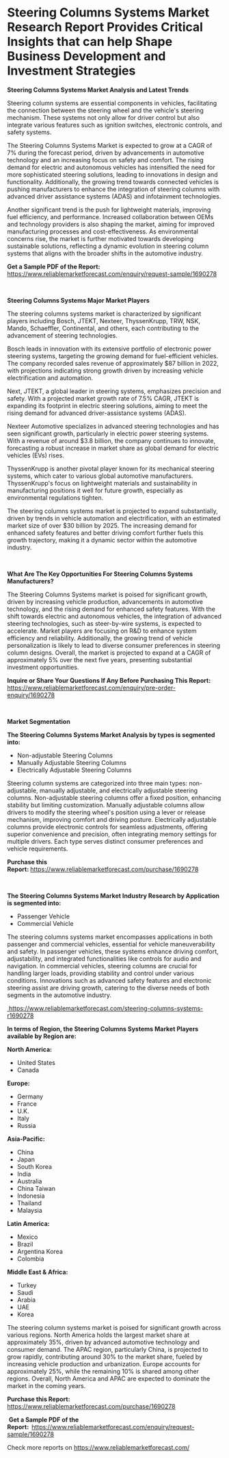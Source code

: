 <p><h1>Steering Columns Systems Market Research Report Provides Critical Insights that can help Shape Business Development and Investment Strategies</h1></p><p><strong>Steering Columns Systems Market Analysis and Latest Trends</strong></p>
<p><p>Steering column systems are essential components in vehicles, facilitating the connection between the steering wheel and the vehicle's steering mechanism. These systems not only allow for driver control but also integrate various features such as ignition switches, electronic controls, and safety systems.</p><p>The Steering Columns Systems Market is expected to grow at a CAGR of 7% during the forecast period, driven by advancements in automotive technology and an increasing focus on safety and comfort. The rising demand for electric and autonomous vehicles has intensified the need for more sophisticated steering solutions, leading to innovations in design and functionality. Additionally, the growing trend towards connected vehicles is pushing manufacturers to enhance the integration of steering columns with advanced driver assistance systems (ADAS) and infotainment technologies.</p><p>Another significant trend is the push for lightweight materials, improving fuel efficiency, and performance. Increased collaboration between OEMs and technology providers is also shaping the market, aiming for improved manufacturing processes and cost-effectiveness. As environmental concerns rise, the market is further motivated towards developing sustainable solutions, reflecting a dynamic evolution in steering column systems that aligns with the broader shifts in the automotive industry.</p></p>
<p><strong>Get a Sample PDF of the Report:&nbsp;</strong> <a href="https://www.reliablemarketforecast.com/enquiry/request-sample/1690278?utm_campaign=1893&utm_medium=2&utm_source=Github&utm_content=ia&utm_term=07012025&utm_id=steering-columns-systems">https://www.reliablemarketforecast.com/enquiry/request-sample/1690278</a></p>
<p>&nbsp;</p>
<p><strong>Steering Columns Systems Major Market Players</strong></p>
<p><p>The steering columns systems market is characterized by significant players including Bosch, JTEKT, Nexteer, ThyssenKrupp, TRW, NSK, Mando, Schaeffler, Continental, and others, each contributing to the advancement of steering technologies. </p><p>Bosch leads in innovation with its extensive portfolio of electronic power steering systems, targeting the growing demand for fuel-efficient vehicles. The company recorded sales revenue of approximately $87 billion in 2022, with projections indicating strong growth driven by increasing vehicle electrification and automation.</p><p>Next, JTEKT, a global leader in steering systems, emphasizes precision and safety. With a projected market growth rate of 7.5% CAGR, JTEKT is expanding its footprint in electric steering solutions, aiming to meet the rising demand for advanced driver-assistance systems (ADAS). </p><p>Nexteer Automotive specializes in advanced steering technologies and has seen significant growth, particularly in electric power steering systems. With a revenue of around $3.8 billion, the company continues to innovate, forecasting a robust increase in market share as global demand for electric vehicles (EVs) rises.</p><p>ThyssenKrupp is another pivotal player known for its mechanical steering systems, which cater to various global automotive manufacturers. ThyssenKrupp's focus on lightweight materials and sustainability in manufacturing positions it well for future growth, especially as environmental regulations tighten.</p><p>The steering columns systems market is projected to expand substantially, driven by trends in vehicle automation and electrification, with an estimated market size of over $30 billion by 2025. The increasing demand for enhanced safety features and better driving comfort further fuels this growth trajectory, making it a dynamic sector within the automotive industry.</p></p>
<p>&nbsp;</p>
<p><strong>What Are The Key Opportunities For Steering Columns Systems Manufacturers?</strong></p>
<p><p>The Steering Columns Systems market is poised for significant growth, driven by increasing vehicle production, advancements in automotive technology, and the rising demand for enhanced safety features. With the shift towards electric and autonomous vehicles, the integration of advanced steering technologies, such as steer-by-wire systems, is expected to accelerate. Market players are focusing on R&D to enhance system efficiency and reliability. Additionally, the growing trend of vehicle personalization is likely to lead to diverse consumer preferences in steering column designs. Overall, the market is projected to expand at a CAGR of approximately 5% over the next five years, presenting substantial investment opportunities.</p></p>
<p><strong>Inquire or Share Your Questions If Any Before Purchasing This Report:</strong> <a href="https://www.reliablemarketforecast.com/enquiry/pre-order-enquiry/1690278?utm_campaign=1893&utm_medium=2&utm_source=Github&utm_content=ia&utm_term=07012025&utm_id=steering-columns-systems">https://www.reliablemarketforecast.com/enquiry/pre-order-enquiry/1690278</a></p>
<p>&nbsp;</p>
<p><strong>Market Segmentation</strong></p>
<p><strong>The Steering Columns Systems Market Analysis by types is segmented into:</strong></p>
<p><ul><li>Non-adjustable Steering Columns</li><li>Manually Adjustable Steering Columns</li><li>Electrically Adjustable Steering Columns</li></ul></p>
<p><p>Steering column systems are categorized into three main types: non-adjustable, manually adjustable, and electrically adjustable steering columns. Non-adjustable steering columns offer a fixed position, enhancing stability but limiting customization. Manually adjustable columns allow drivers to modify the steering wheel's position using a lever or release mechanism, improving comfort and driving posture. Electrically adjustable columns provide electronic controls for seamless adjustments, offering superior convenience and precision, often integrating memory settings for multiple drivers. Each type serves distinct consumer preferences and vehicle requirements.</p></p>
<p><strong>Purchase this Report:&nbsp;</strong><a href="https://www.reliablemarketforecast.com/purchase/1690278?utm_campaign=1893&utm_medium=2&utm_source=Github&utm_content=ia&utm_term=07012025&utm_id=steering-columns-systems">https://www.reliablemarketforecast.com/purchase/1690278</a></p>
<p>&nbsp;</p>
<p><strong>The Steering Columns Systems Market Industry Research by Application is segmented into:</strong></p>
<p><ul><li>Passenger Vehicle</li><li>Commercial Vehicle</li></ul></p>
<p><p>The steering columns systems market encompasses applications in both passenger and commercial vehicles, essential for vehicle maneuverability and safety. In passenger vehicles, these systems enhance driving comfort, adjustability, and integrated functionalities like controls for audio and navigation. In commercial vehicles, steering columns are crucial for handling larger loads, providing stability and control under various conditions. Innovations such as advanced safety features and electronic steering assist are driving growth, catering to the diverse needs of both segments in the automotive industry.</p></p>
<p><a href="https://www.reliablemarketforecast.com/steering-columns-systems-r1690278?utm_campaign=1893&utm_medium=2&utm_source=Github&utm_content=ia&utm_term=07012025&utm_id=steering-columns-systems">&nbsp;https://www.reliablemarketforecast.com/steering-columns-systems-r1690278</a></p>
<p><strong>In terms of Region, the Steering Columns Systems Market Players available by Region are:</strong></p>
<p>
    <p> <strong> North America: </strong>
        <ul>
            <li>United States</li>
            <li>Canada</li>
        </ul>
        </p> 
    <p> <strong> Europe: </strong>
        <ul>
            <li>Germany</li>
            <li>France</li>
            <li>U.K.</li>
            <li>Italy</li>
            <li>Russia</li>
        </ul>
        </p> 
    <p> <strong> Asia-Pacific: </strong>
        <ul>
            <li>China</li>
            <li>Japan</li>
            <li>South Korea</li>
            <li>India</li>
            <li>Australia</li>
            <li>China Taiwan</li>
            <li>Indonesia</li>
            <li>Thailand</li>
            <li>Malaysia</li>
        </ul>
        </p> 
    <p> <strong> Latin America: </strong>
        <ul>
            <li>Mexico</li>
            <li>Brazil</li>
            <li>Argentina Korea</li>
            <li>Colombia</li>
        </ul>
        </p> 
    <p> <strong> Middle East & Africa: </strong>
        <ul>
            <li>Turkey</li>
            <li>Saudi</li>
            <li>Arabia</li>
            <li>UAE</li>
            <li>Korea</li>
        </ul>
    </p>
    </p>
<p><p>The steering column systems market is poised for significant growth across various regions. North America holds the largest market share at approximately 35%, driven by advanced automotive technology and consumer demand. The APAC region, particularly China, is projected to grow rapidly, contributing around 30% to the market share, fueled by increasing vehicle production and urbanization. Europe accounts for approximately 25%, while the remaining 10% is shared among other regions. Overall, North America and APAC are expected to dominate the market in the coming years.</p></p>
<p><strong>Purchase this Report: </strong><a href="https://www.reliablemarketforecast.com/purchase/1690278?utm_campaign=1893&utm_medium=2&utm_source=Github&utm_content=ia&utm_term=07012025&utm_id=steering-columns-systems">https://www.reliablemarketforecast.com/purchase/1690278</a></p>
<p>&nbsp;<strong>Get a Sample PDF of the Report:&nbsp;&nbsp;</strong><a href="https://www.reliablemarketforecast.com/enquiry/request-sample/1690278?utm_campaign=1893&utm_medium=2&utm_source=Github&utm_content=ia&utm_term=07012025&utm_id=steering-columns-systems">https://www.reliablemarketforecast.com/enquiry/request-sample/1690278</a></p>
<p><strong></strong></p>
<p>Check more reports on <a href="https://www.reliablemarketforecast.com/?utm_campaign=1893&utm_medium=2&utm_source=Github&utm_content=ia&utm_term=07012025&utm_id=steering-columns-systems">https://www.reliablemarketforecast.com/</a></p>
